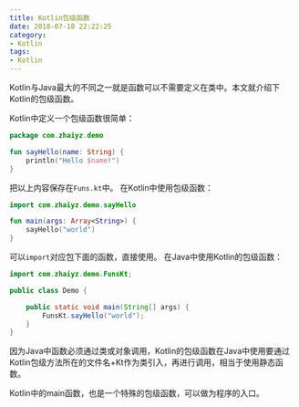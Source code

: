 ```yaml
---
title: Kotlin包级函数
date: 2018-07-18 22:22:25
category:
- Kotlin
tags:
- Kotlin
---
```

Kotlin与Java最大的不同之一就是函数可以不需要定义在类中。本文就介绍下Kotlin的包级函数。

Kotlin中定义一个包级函数很简单：
``` Kotlin
package com.zhaiyz.demo

fun sayHello(name: String) {
    println("Hello $name!")
}
```
把以上内容保存在`Funs.kt`中。
在Kotlin中使用包级函数：
``` Kotlin
import com.zhaiyz.demo.sayHello

fun main(args: Array<String>) {
    sayHello("world")
}
```
可以`import`对应包下面的函数，直接使用。
在Java中使用Kotlin的包级函数：
``` Java
import com.zhaiyz.demo.FunsKt;

public class Demo {

    public static void main(String[] args) {
        FunsKt.sayHello("world");
    }
}
```
因为Java中函数必须通过类或对象调用，Kotlin的包级函数在Java中使用要通过Kotlin包级方法所在的文件名+Kt作为类引入，再进行调用，相当于使用静态函数。

Kotlin中的main函数，也是一个特殊的包级函数，可以做为程序的入口。
